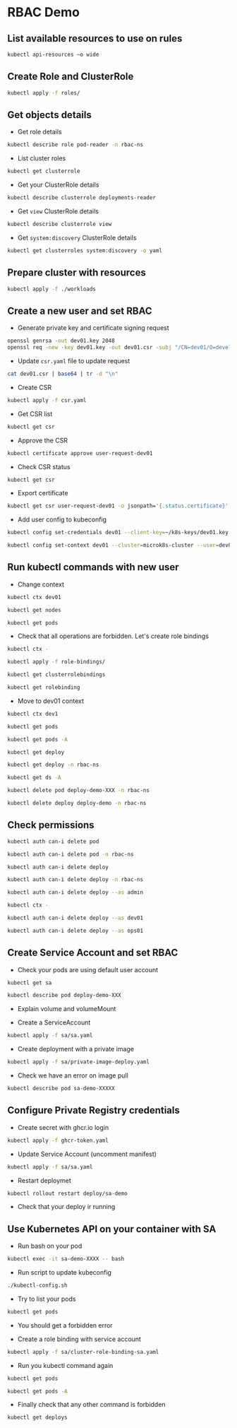 # RBAC Demo

## List available resources to use on rules

```bash
kubectl api-resources –o wide
```

## Create Role and ClusterRole

```bash
kubectl apply -f roles/
```

## Get objects details

- Get role details

```bash
kubectl describe role pod-reader -n rbac-ns
```

- List cluster roles

```bash
kubectl get clusterrole
```

- Get your ClusterRole details

```bash
kubectl describe clusterrole deployments-reader
```

- Get `view` ClusterRole details

```bash
kubectl describe clusterrole view
```

- Get `system:discovery` ClusterRole details

```bash
kubectl get clusterroles system:discovery -o yaml
```

## Prepare cluster with resources

```bash
kubectl apply -f ./workloads
```

## Create a new user and set RBAC

- Generate private key and certificate signing request

```bash
openssl genrsa -out dev01.key 2048
openssl req -new -key dev01.key -out dev01.csr -subj "/CN=dev01/O=developers"
```

- Update `csr.yaml` file to update request

```bash
cat dev01.csr | base64 | tr -d "\n"
```

- Create CSR

```bash
kubectl apply -f csr.yaml
```

- Get CSR list

```bash
kubectl get csr
```

- Approve the CSR

```bash
kubectl certificate approve user-request-dev01
```

- Check CSR status

```bash
kubectl get csr
```

- Export certificate

```bash
kubectl get csr user-request-dev01 -o jsonpath='{.status.certificate}'| base64 -d > dev01.crt
```

- Add user config to kubeconfig

```bash
kubectl config set-credentials dev01 --client-key=~/k8s-keys/dev01.key --client-certificate=~/k8s-keys/dev01.crt --embed-certs=true

kubectl config set-context dev01 --cluster=microk8s-cluster --user=dev01
```

## Run kubectl commands with new user

- Change context

```bash
kubectl ctx dev01

kubectl get nodes

kubectl get pods
```

- Check that all operations are forbidden. Let's create role bindings

```bash
kubectl ctx -

kubectl apply -f role-bindings/

kubectl get clusterrolebindings

kubectl get rolebinding
```

- Move to dev01 context

```bash
kubectl ctx dev1

kubectl get pods

kubectl get pods -A

kubectl get deploy

kubectl get deploy -n rbac-ns

kubectl get ds -A

kubectl delete pod deploy-demo-XXX -n rbac-ns

kubectl delete deploy deploy-demo -n rbac-ns
```

## Check permissions

```bash
kubectl auth can-i delete pod

kubectl auth can-i delete pod -n rbac-ns

kubectl auth can-i delete deploy

kubectl auth can-i delete deploy -n rbac-ns

kubectl auth can-i delete deploy --as admin

kubectl ctx -

kubectl auth can-i delete deploy --as dev01

kubectl auth can-i delete deploy --as ops01
```

## Create Service Account and set RBAC

- Check your pods are using default user account

```bash
kubectl get sa

kubectl describe pod deploy-demo-XXX 
```

- Explain volume and volumeMount

- Create a ServiceAccount

```bash
kubectl apply -f sa/sa.yaml
```

- Create deployment with a private image

```bash
kubectl apply -f sa/private-image-deploy.yaml
```

- Check we have an error on image pull

```bash
kubectl describe pod sa-demo-XXXXX
```

## Configure Private Registry credentials

- Create secret with ghcr.io login

```bash
kubectl apply -f ghcr-token.yaml
```

- Update Service Account (uncomment manifest)

```bash
kubectl apply -f sa/sa.yaml
```

- Restart deploymet

```bash
kubectl rollout restart deploy/sa-demo
```

- Check that your deploy ir running

## Use Kubernetes API on your container with SA

- Run bash on your pod

```bash
kubectl exec -it sa-demo-XXXX -- bash
```

- Run script to update kubeconfig

```bash
./kubectl-config.sh
```

- Try to list your pods

```bash
kubectl get pods
```

- You should get a forbidden error

- Create a role binding with service account

```bash
kubectl apply -f sa/cluster-role-binding-sa.yaml
```

- Run you kubectl command again

```bash
kubectl get pods

kubectl get pods -A
```

- Finally check that any other command is forbidden

```bash
kubectl get deploys
```
